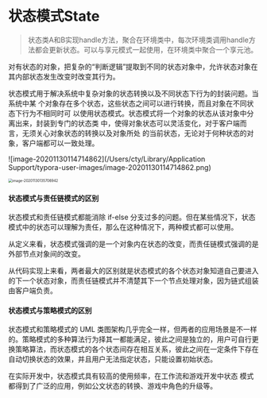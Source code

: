 # 状态模式State

>状态类A和B实现handle方法，聚合在环境类中，每次环境类调用handle方法都会更新状态。可以与享元模式一起使用，在环境类中聚合一个享元池。

对有状态的对象，把复杂的“判断逻辑”提取到不同的状态对象中，允许状态对象在其内部状态发生改变时改变其行为。

状态模式用于解决系统中复杂对象的状态转换以及不同状态下行为的封装问题。当系统中某 个对象存在多个状态，这些状态之间可以进行转换，而且对象在不同状态下行为不相同时可 以使用状态模式。状态模式将一个对象的状态从该对象中分离出来，封装到专门的状态类 中，使得对象状态可以灵活变化，对于客户端而言，无须关心对象状态的转换以及对象所处 的当前状态，无论对于何种状态的对象，客户端都可以一致处理。



![image-20201130114714862](/Users/cty/Library/Application Support/typora-user-images/image-20201130114714862.png)

<img src="/Users/cty/Library/Application Support/typora-user-images/image-20201130135706942.png" alt="image-20201130135706942" style="zoom:50%;" />

#### 状态模式与责任链模式的区别

状态模式和责任链模式都能消除 if-else 分支过多的问题。但在某些情况下，状态模式中的状态可以理解为责任，那么在这种情况下，两种模式都可以使用。

从定义来看，状态模式强调的是一个对象内在状态的改变，而责任链模式强调的是外部节点对象间的改变。

从代码实现上来看，两者最大的区别就是状态模式的各个状态对象知道自己要进入的下一个状态对象，而责任链模式并不清楚其下一个节点处理对象，因为链式组装由客户端负责。

#### 状态模式与策略模式的区别

状态模式和策略模式的 UML 类图架构几乎完全一样，但两者的应用场景是不一样的。策略模式的多种算法行为择其一都能满足，彼此之间是独立的，用户可自行更换策略算法，而状态模式的各个状态间存在相互关系，彼此之间在一定条件下存在自动切换状态的效果，并且用户无法指定状态，只能设置初始状态。

在实际开发中，状态模式具有较高的使用频率，在工作流和游戏开发中状态 模式都得到了广泛的应用，例如公文状态的转换、游戏中角色的升级等。